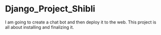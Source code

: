 # Django_Project_Shibli
I am going to create a chat bot and then deploy it to the web. This project is all about installing and finalizing it.
